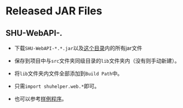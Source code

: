 # Released JAR Files

## SHU-WebAPI-*.*

* 下载`SHU-WebAPI-*.*.jar`以及[这个目录](https://github.com/Lodour/SHU-Helper/tree/master/src/shuhelper/web/lib)内的所有jar文件

* 保存到项目中与`src`文件夹同级目录的`lib`文件夹内（没有则手动新建）。

* 将`lib`文件夹内文件全部添加到`Build Path`中。

* 只需`import shuhelper.web.*`即可。

* 也可以参考[样例程序](https://github.com/Lodour/SHU-Helper/tree/master/jar/TestWebAPI.java)。
